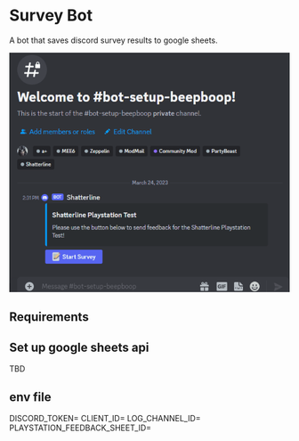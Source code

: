 # Survey Bot

A bot that saves discord survey results to google sheets.

![example gif](demo.gif)

## Requirements

## Set up google sheets api

TBD

## env file

DISCORD_TOKEN=<token>
CLIENT_ID=<client Id>
LOG_CHANNEL_ID=<mostly unused but discord channel id here>
PLAYSTATION_FEEDBACK_SHEET_ID=<the google sheet id to put the one functional survey into>
